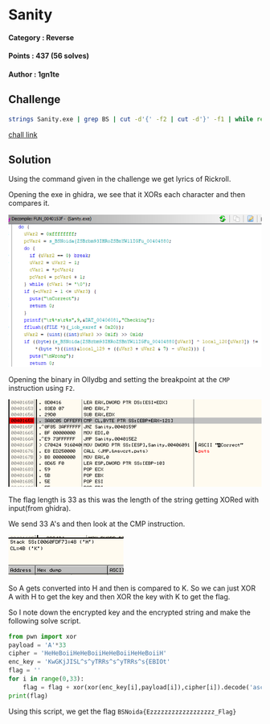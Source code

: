# Sanity

#### Category : Reverse
#### Points : 437 (56 solves)
#### Author : 1gn1te

## Challenge
```bash
strings Sanity.exe | grep BS | cut -d'{' -f2 | cut -d'}' -f1 | while read l;do echo $l | base64 -d ;done
```

[chall link](https://storage.googleapis.com/noida_ctf/Reverse/Sanity.zip)

## Solution
Using the command given in the challenge we get lyrics of Rickroll.

Opening the exe in ghidra, we see that it XORs each character and then compares it.

<img src="https://github.com/p1xxxel/ctf-writeups/blob/main/2021/BSides%20Noida/Sanity/ghidra_decompilation.png">

Opening the binary in Ollydbg and setting the breakpoint at the `CMP` instruction using `F2`.

<img src="https://github.com/p1xxxel/ctf-writeups/blob/main/2021/BSides%20Noida/Sanity/ollydbg_breakpoint.png">

The flag length is 33 as this was the length of the string getting XORed with input(from ghidra).

We send 33 A's and then look at the CMP instruction.

<img src="https://github.com/p1xxxel/ctf-writeups/blob/main/2021/BSides%20Noida/Sanity/CMP_instruction.png">

So A gets converted into H and then is compared to K. So we can just XOR A with H to get the key and then XOR the key with K to get the flag.

So I note down the encrypted key and the encrypted string and make the following solve script.

```python
from pwn import xor
payload = 'A'*33
cipher = 'HeHeBoiiHeHeBoiiHeHeBoiiHeHeBoiiH'
enc_key = 'KwGKjJISL^s^yTRRs^s^yTRRs^s{EBIOt'
flag = ''
for i in range(0,33):
    flag = flag + xor(xor(enc_key[i],payload[i]),cipher[i]).decode('ascii')
print(flag)
```

Using this script, we get the flag `BSNoida{Ezzzzzzzzzzzzzzzzzz_Flag}`